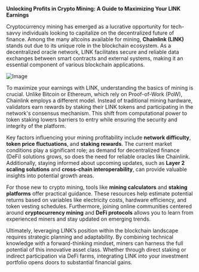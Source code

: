 **Unlocking Profits in Crypto Mining: A Guide to Maximizing Your LINK Earnings**

Cryptocurrency mining has emerged as a lucrative opportunity for tech-savvy individuals looking to capitalize on the decentralized future of finance. Among the many altcoins available for mining, **Chainlink (LINK)** stands out due to its unique role in the blockchain ecosystem. As a decentralized oracle network, LINK facilitates secure and reliable data exchanges between smart contracts and external systems, making it an essential component of various blockchain applications.

![Image](https://github.com/user-attachments/assets/31692037-0104-4703-abd1-696b6a7dd41b)

To maximize your earnings with LINK, understanding the basics of mining is crucial. Unlike Bitcoin or Ethereum, which rely on Proof-of-Work (PoW), Chainlink employs a different model. Instead of traditional mining hardware, validators earn rewards by staking their LINK tokens and participating in the network's consensus mechanism. This shift from computational power to token staking lowers barriers to entry while ensuring the security and integrity of the platform.

Key factors influencing your mining profitability include **network difficulty**, **token price fluctuations**, and **staking rewards**. The current market conditions play a significant role; as demand for decentralized finance (DeFi) solutions grows, so does the need for reliable oracles like Chainlink. Additionally, staying informed about upcoming updates, such as **Layer 2 scaling solutions** and **cross-chain interoperability**, can provide valuable insights into potential growth areas.

For those new to crypto mining, tools like **mining calculators** and **staking platforms** offer practical guidance. These resources help estimate potential returns based on variables like electricity costs, hardware efficiency, and token vesting schedules. Furthermore, joining online communities centered around **cryptocurrency mining** and **DeFi protocols** allows you to learn from experienced miners and stay updated on emerging trends.

Ultimately, leveraging LINK’s position within the blockchain landscape requires strategic planning and adaptability. By combining technical knowledge with a forward-thinking mindset, miners can harness the full potential of this innovative asset class. Whether through direct staking or indirect participation via DeFi farms, integrating LINK into your investment portfolio opens doors to substantial financial gains.